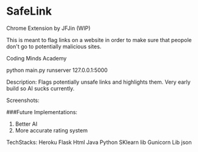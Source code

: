 # SafeLink
Chrome Extension by JFJin (WIP)

This is meant to flag links on a website in order to make sure that peopole don't go to potentially malicious sites.

Coding Minds Academy

python main.py runserver 127.0.0.1:5000

Description:
Flags potentially unsafe links and highlights them. Very early build so AI sucks currently.

Screenshots:


###Future Implementations:
1. Better AI
2. More accurate rating system

TechStacks:
Heroku
Flask
Html
Java
Python
SKlearn lib
Gunicorn Lib
json
